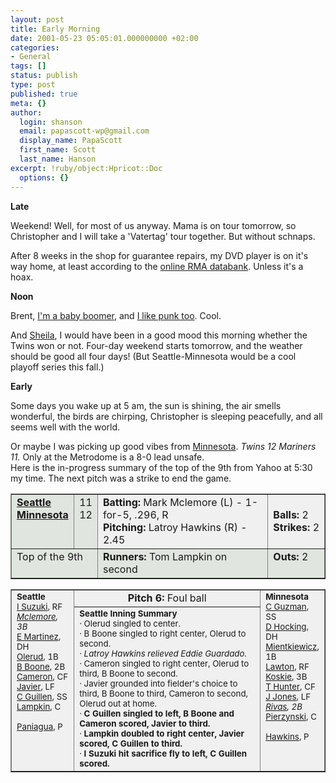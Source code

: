 ```yaml
---
layout: post
title: Early Morning
date: 2001-05-23 05:05:01.000000000 +02:00
categories:
- General
tags: []
status: publish
type: post
published: true
meta: {}
author:
  login: shanson
  email: papascott-wp@gmail.com
  display_name: PapaScott
  first_name: Scott
  last_name: Hanson
excerpt: !ruby/object:Hpricot::Doc
  options: {}
---
```

<p><b>Late</b></p>
<p>Weekend! Well, for most of us anyway. Mama is on tour tomorrow, so Christopher and I will take a 'Vatertag' tour together. But without schnaps.</p>
<p>After 8 weeks in the shop for guarantee repairs, my DVD player is on it's way home, at least according to the <a href="http://www.seditec.com:83/Scripts/forminput.exe?RMA=174292">online RMA databank</a>. Unless it's a hoax.</p>
<p><b>Noon</b></p>
<p>Brent, <a href="http://editorial.inessential.com/discuss/msgReader1389?mode=day">I'm a baby boomer</a>, and <a href="http://inessential.com/2001/05/21.html">I like punk too</a>. Cool.</p>
<p>And <a href="http://sheila.inessential.com/2001/05/22">Sheila</a>, I would have been in a good mood this morning whether the Twins won or not. Four-day weekend starts tomorrow, and the weather should be good all four days! (But Seattle-Minnesota would be a cool playoff series this fall.)</p>
<p><b>Early</b></p>
<p>Some days you wake up at 5 am, the sun is shining, the air smells wonderful, the birds are chirping, Christopher is sleeping peacefully, and all seems well with the world.</p>
<p>Or maybe I was picking up good vibes from <a href="http://sports.yahoo.com/mlb/scores/20010522/seamin.html">Minnesota</a>. <i>Twins 12 Mariners 11.</i> Only at the Metrodome is a 8-0 lead unsafe.<br />
Here is the in-progress summary of the top of the 9th from Yahoo at 5:30 my time. The next pitch was a strike to end the game.</p>
<table bgcolor="f0f0f0" border="1" cellpadding="5" cellspacing="0" width="550">
<tr>
<td valign="top" width="20%" bgcolor="e0e6df"><b><a href="http://sports.yahoo.com/al/teams/sea/">Seattle</a><br /><a href="http://sports.yahoo.com/al/teams/min/">Minnesota</a></b></td>
<td valign="top" align="right" bgcolor="e0e6df">11<br />12</td>
<td><b>Batting:</b> Mark Mclemore (L) - 1-for-5, .296, R<br /><b>Pitching:</b> Latroy Hawkins (R) - 2.45</td>
<td width="15%"><b>Balls:</b>&nbsp;2<br /><b>Strikes:</b>&nbsp;2</td>
</tr>
<tr bgcolor="e0e6df">
<td valign="top" colspan="2">Top of the 9th</td>
<td><b>Runners:</b> Tom Lampkin on second</td>
<td valign="top"><b>Outs:</b> 2</td>
</tr>
</table>
<table bgcolor="f0f0f0" border="1" cellpadding="5" cellspacing="0" width="550">
<tr>
<td rowspan="2" width="20%" valign="top"><small><b>Seattle</b><br /><a href="http://bigleaguers.yahoo.com/mlb/players/6/6615/">I Suzuki</a>, RF<br /><i><a href="http://bigleaguers.yahoo.com/mlb/players/3/3704/">Mclemore</a>, 3B</i><br /><a href="http://bigleaguers.yahoo.com/mlb/players/4/4135/">E Martinez</a>, DH<br /><a href="http://bigleaguers.yahoo.com/mlb/players/4/4403/">Olerud</a>, 1B<br /><a href="http://bigleaguers.yahoo.com/mlb/players/4/4917/">B Boone</a>, 2B<br /><a href="http://bigleaguers.yahoo.com/mlb/players/5/5492/">Cameron</a>, CF<br /><a href="http://bigleaguers.yahoo.com/mlb/players/3/3294/">Javier</a>, LF<br /><a href="http://bigleaguers.yahoo.com/mlb/players/6/6105/">C Guillen</a>, SS<br /><a href="http://bigleaguers.yahoo.com/mlb/players/4/4275/">Lampkin</a>, C</p>
<p><a href="http://bigleaguers.yahoo.com/mlb/players/5/5581/">Paniagua</a>, P<br /></small></td>
<td align="center"><b>Pitch 6:</b> Foul ball </td>
<td rowspan="2" width="20%" valign="top"><small><b>Minnesota</b><br /><a href="http://bigleaguers.yahoo.com/mlb/players/6/6186/">C Guzman</a>, SS<br /><a href="http://bigleaguers.yahoo.com/mlb/players/5/5162/">D Hocking</a>, DH<br /><a href="http://bigleaguers.yahoo.com/mlb/players/6/6138/">Mientkiewicz</a>, 1B<br /><a href="http://bigleaguers.yahoo.com/mlb/players/5/5511/">Lawton</a>, RF<br /><a href="http://bigleaguers.yahoo.com/mlb/players/6/6110/">Koskie</a>, 3B<br /><a href="http://bigleaguers.yahoo.com/mlb/players/5/5884/">T Hunter</a>, CF<br /><a href="http://bigleaguers.yahoo.com/mlb/players/6/6246/">J Jones</a>, LF<br /><i><a href="http://bigleaguers.yahoo.com/mlb/players/6/6417/">Rivas</a>, 2B</i><br /><a href="http://bigleaguers.yahoo.com/mlb/players/6/6109/">Pierzynski</a>, C</p>
<p><a href="http://bigleaguers.yahoo.com/mlb/players/5/5336/">Hawkins</a>, P<br /></small></td>
</tr>
<tr>
<td valign="top"><small><b>Seattle Inning Summary</b><br />&#183;&nbsp;Olerud singled to center.<br />&#183;&nbsp;B Boone singled to right center, Olerud to second.<br />&#183;&nbsp;<i>Latroy Hawkins relieved Eddie Guardado.</i><br />&#183;&nbsp;Cameron singled to right center, Olerud to third, B Boone  to second.<br />&#183;&nbsp;Javier grounded into fielder's choice to third, B Boone to  third, Cameron to second, Olerud out at home.<br />&#183;&nbsp;<b>C Guillen singled to left, B Boone and Cameron scored,  Javier to third.</b><br />&#183;&nbsp;<b>Lampkin doubled to right center, Javier scored, C Guillen  to third.</b><br />&#183;&nbsp;<b>I Suzuki hit sacrifice fly to left, C Guillen scored.</b><br /></small></td>
</tr>
</table>
